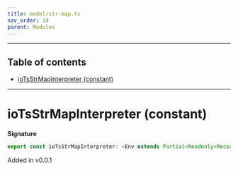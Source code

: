 ```yaml
---
title: model/str-map.ts
nav_order: 14
parent: Modules
---
```


---

<h2 class="text-delta">Table of contents</h2>

- [ioTsStrMapInterpreter (constant)](#iotsstrmapinterpreter-constant)

---

# ioTsStrMapInterpreter (constant)

**Signature**

```ts
export const ioTsStrMapInterpreter: <Env extends Partial<Readonly<Record<"IoTsURI", any>>>>() => ModelAlgebraStrMap<"IoTsURI", Env> = ...
```

Added in v0.0.1
